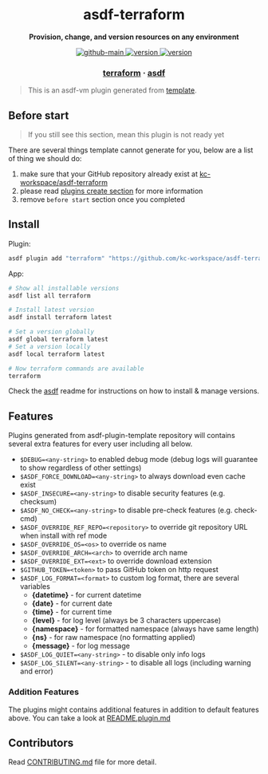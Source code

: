 <h1 align="center">
  asdf-terraform
</h1>

<!-- Description section -->
<p align="center">
  <strong>Provision, change, and version resources on any environment</strong>
</p>

<!-- Badges section -->
<p align="center">
  <a href="https://github.com/kc-workspace/asdf-terraform/actions/workflows/main.yml">
    <img
      alt="github-main"
      src="https://img.shields.io/github/actions/workflow/status/kc-workspace/asdf-terraform/main.yml?style=flat-square&logo=github">
  </a>
  <a href="https://github.com/kc-workspace/asdf-terraform/releases">
    <img
      alt="version"
      src="https://img.shields.io/github/v/release/kc-workspace/asdf-terraform?style=flat-square&logo=github">
  </a>
  <a href="https://github.com/kc-workspace/asdf-terraform/commits/main">
    <img
      alt="version"
      src="https://img.shields.io/github/last-commit/kc-workspace/asdf-terraform/main?style=flat-square&logo=github">
  </a>
</p>

<!-- Links section -->
<h3 align="center">
  <a href="https://www.hashicorp.com/products/terraform">terraform</a>
  <span> · </span>
  <a href="https://asdf-vm.com">asdf</a>
</h3>

> This is an asdf-vm plugin generated from [template][template-gh].

## Before start

> If you still see this section, mean this plugin is not ready yet

There are several things template cannot generate for you,
below are a list of thing we should do:

1. make sure that your GitHub repository already exist at [kc-workspace/asdf-terraform][plugin-gh]
2. please read [plugins create section][asdf-create-plugin] for more information
3. remove `before start` section once you completed

## Install

Plugin:

```sh
asdf plugin add "terraform" "https://github.com/kc-workspace/asdf-terraform.git"
```

App:

```sh
# Show all installable versions
asdf list all terraform

# Install latest version
asdf install terraform latest

# Set a version globally
asdf global terraform latest
# Set a version locally
asdf local terraform latest

# Now terraform commands are available
terraform
```

Check the [asdf][asdf-link] readme for instructions on
how to install & manage versions.

## Features

Plugins generated from asdf-plugin-template repository will
contains several extra features for every user including all below.

- `$DEBUG=<any-string>` to enabled debug mode (debug logs will guarantee to show regardless of other settings)
- `$ASDF_FORCE_DOWNLOAD=<any-string>` to always download even cache exist
- `$ASDF_INSECURE=<any-string>` to disable security features (e.g. checksum)
- `$ASDF_NO_CHECK=<any-string>` to disable pre-check features (e.g. check-cmd)
- `$ASDF_OVERRIDE_REF_REPO=<repository>` to override git repository URL when install with ref mode
- `$ASDF_OVERRIDE_OS=<os>` to override os name
- `$ASDF_OVERRIDE_ARCH=<arch>` to override arch name
- `$ASDF_OVERRIDE_EXT=<ext>` to override download extension
- `$GITHUB_TOKEN=<token>` to pass GitHub token on http request
- `$ASDF_LOG_FORMAT=<format>` to custom log format, there are several variables
  - **{datetime}** - for current datetime
  - **{date}** - for current date
  - **{time}** - for current time
  - **{level}** - for log level (always be 3 characters uppercase)
  - **{namespace}** - for formatted namespace (always have same length)
  - **{ns}** - for raw namespace (no formatting applied)
  - **{message}** - for log message
- `$ASDF_LOG_QUIET=<any-string>` - to disable only info logs
- `$ASDF_LOG_SILENT=<any-string>` - to disable all logs (including warning and error)

### Addition Features

The plugins might contains additional features
in addition to default features above.
You can take a look at [README.plugin.md][app-readme-md]

## Contributors

Read [CONTRIBUTING.md][contributing-md] file for more detail.

<!-- LINKS SECTION -->

[app-readme-md]: ./README.plugin.md
[contributing-md]: ./CONTRIBUTING.md
[plugin-gh]: https://github.com/kc-workspace/asdf-terraform
[template-gh]: https://github.com/kc-workspace/asdf-plugin-template
[asdf-link]: https://github.com/asdf-vm/asdf
[asdf-create-plugin]: https://asdf-vm.com/plugins/create.html
